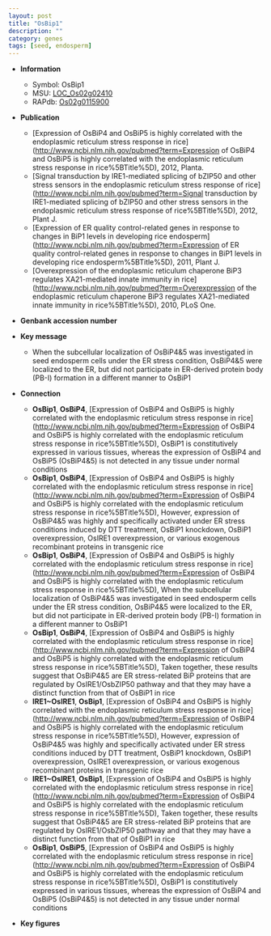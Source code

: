 ```yaml
---
layout: post
title: "OsBip1"
description: ""
category: genes
tags: [seed, endosperm]
---
```


* **Information**  
    + Symbol: OsBip1  
    + MSU: [LOC_Os02g02410](http://rice.plantbiology.msu.edu/cgi-bin/ORF_infopage.cgi?orf=LOC_Os02g02410)  
    + RAPdb: [Os02g0115900](http://rapdb.dna.affrc.go.jp/viewer/gbrowse_details/irgsp1?name=Os02g0115900)  

* **Publication**  
    + [Expression of OsBiP4 and OsBiP5 is highly correlated with the endoplasmic reticulum stress response in rice](http://www.ncbi.nlm.nih.gov/pubmed?term=Expression of OsBiP4 and OsBiP5 is highly correlated with the endoplasmic reticulum stress response in rice%5BTitle%5D), 2012, Planta.
    + [Signal transduction by IRE1-mediated splicing of bZIP50 and other stress sensors in the endoplasmic reticulum stress response of rice](http://www.ncbi.nlm.nih.gov/pubmed?term=Signal transduction by IRE1-mediated splicing of bZIP50 and other stress sensors in the endoplasmic reticulum stress response of rice%5BTitle%5D), 2012, Plant J.
    + [Expression of ER quality control-related genes in response to changes in BiP1 levels in developing rice endosperm](http://www.ncbi.nlm.nih.gov/pubmed?term=Expression of ER quality control-related genes in response to changes in BiP1 levels in developing rice endosperm%5BTitle%5D), 2011, Plant J.
    + [Overexpression of the endoplasmic reticulum chaperone BiP3 regulates XA21-mediated innate immunity in rice](http://www.ncbi.nlm.nih.gov/pubmed?term=Overexpression of the endoplasmic reticulum chaperone BiP3 regulates XA21-mediated innate immunity in rice%5BTitle%5D), 2010, PLoS One.

* **Genbank accession number**  

* **Key message**  
    + When the subcellular localization of OsBiP4&5 was investigated in seed endosperm cells under the ER stress condition, OsBiP4&5 were localized to the ER, but did not participate in ER-derived protein body (PB-I) formation in a different manner to OsBiP1

* **Connection**  
    + __OsBip1__, __OsBiP4__, [Expression of OsBiP4 and OsBiP5 is highly correlated with the endoplasmic reticulum stress response in rice](http://www.ncbi.nlm.nih.gov/pubmed?term=Expression of OsBiP4 and OsBiP5 is highly correlated with the endoplasmic reticulum stress response in rice%5BTitle%5D),  OsBiP1 is constitutively expressed in various tissues, whereas the expression of OsBiP4 and OsBiP5 (OsBiP4&5) is not detected in any tissue under normal conditions
    + __OsBip1__, __OsBiP4__, [Expression of OsBiP4 and OsBiP5 is highly correlated with the endoplasmic reticulum stress response in rice](http://www.ncbi.nlm.nih.gov/pubmed?term=Expression of OsBiP4 and OsBiP5 is highly correlated with the endoplasmic reticulum stress response in rice%5BTitle%5D),  However, expression of OsBiP4&5 was highly and specifically activated under ER stress conditions induced by DTT treatment, OsBiP1 knockdown, OsBiP1 overexpression, OsIRE1 overexpression, or various exogenous recombinant proteins in transgenic rice
    + __OsBip1__, __OsBiP4__, [Expression of OsBiP4 and OsBiP5 is highly correlated with the endoplasmic reticulum stress response in rice](http://www.ncbi.nlm.nih.gov/pubmed?term=Expression of OsBiP4 and OsBiP5 is highly correlated with the endoplasmic reticulum stress response in rice%5BTitle%5D),  When the subcellular localization of OsBiP4&5 was investigated in seed endosperm cells under the ER stress condition, OsBiP4&5 were localized to the ER, but did not participate in ER-derived protein body (PB-I) formation in a different manner to OsBiP1
    + __OsBip1__, __OsBiP4__, [Expression of OsBiP4 and OsBiP5 is highly correlated with the endoplasmic reticulum stress response in rice](http://www.ncbi.nlm.nih.gov/pubmed?term=Expression of OsBiP4 and OsBiP5 is highly correlated with the endoplasmic reticulum stress response in rice%5BTitle%5D),  Taken together, these results suggest that OsBiP4&5 are ER stress-related BiP proteins that are regulated by OsIRE1/OsbZIP50 pathway and that they may have a distinct function from that of OsBiP1 in rice
    + __IRE1~OsIRE1__, __OsBip1__, [Expression of OsBiP4 and OsBiP5 is highly correlated with the endoplasmic reticulum stress response in rice](http://www.ncbi.nlm.nih.gov/pubmed?term=Expression of OsBiP4 and OsBiP5 is highly correlated with the endoplasmic reticulum stress response in rice%5BTitle%5D),  However, expression of OsBiP4&5 was highly and specifically activated under ER stress conditions induced by DTT treatment, OsBiP1 knockdown, OsBiP1 overexpression, OsIRE1 overexpression, or various exogenous recombinant proteins in transgenic rice
    + __IRE1~OsIRE1__, __OsBip1__, [Expression of OsBiP4 and OsBiP5 is highly correlated with the endoplasmic reticulum stress response in rice](http://www.ncbi.nlm.nih.gov/pubmed?term=Expression of OsBiP4 and OsBiP5 is highly correlated with the endoplasmic reticulum stress response in rice%5BTitle%5D),  Taken together, these results suggest that OsBiP4&5 are ER stress-related BiP proteins that are regulated by OsIRE1/OsbZIP50 pathway and that they may have a distinct function from that of OsBiP1 in rice
    + __OsBip1__, __OsBiP5__, [Expression of OsBiP4 and OsBiP5 is highly correlated with the endoplasmic reticulum stress response in rice](http://www.ncbi.nlm.nih.gov/pubmed?term=Expression of OsBiP4 and OsBiP5 is highly correlated with the endoplasmic reticulum stress response in rice%5BTitle%5D),  OsBiP1 is constitutively expressed in various tissues, whereas the expression of OsBiP4 and OsBiP5 (OsBiP4&5) is not detected in any tissue under normal conditions

* **Key figures**  


